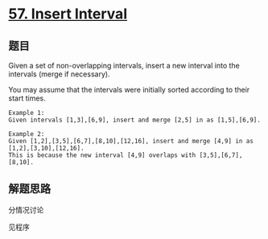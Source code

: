 # [57. Insert Interval](https://leetcode-cn.com/problems/insert-interval/)

## 题目
Given a set of non-overlapping intervals, insert a new interval into the intervals (merge if necessary).

You may assume that the intervals were initially sorted according to their start times.

```
Example 1:
Given intervals [1,3],[6,9], insert and merge [2,5] in as [1,5],[6,9].

Example 2:
Given [1,2],[3,5],[6,7],[8,10],[12,16], insert and merge [4,9] in as [1,2],[3,10],[12,16].
This is because the new interval [4,9] overlaps with [3,5],[6,7],[8,10].
```
## 解题思路

分情况讨论

见程序
